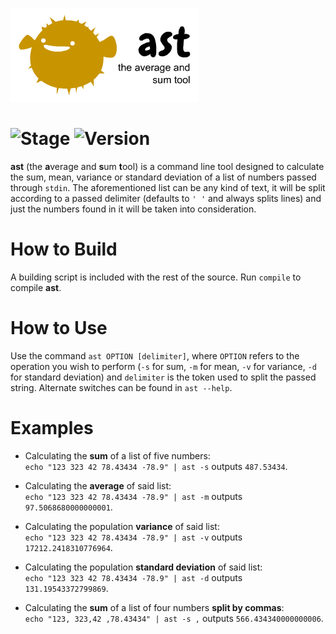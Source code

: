 ![ast: the average and sum tool](https://raw.githubusercontent.com/Lartu/ast/master/logo/astlogo.png)

# ![Stage](https://img.shields.io/badge/stage-stable-yellow.svg) ![Version](https://img.shields.io/badge/version-1.0-blue.svg)

**ast** (the **a**verage and **s**um **t**ool) is a command line tool designed to calculate the sum, mean, variance or standard
deviation of a list of numbers passed through `stdin`.
The aforementioned list can be any kind of text, it will be split according to a passed delimiter
(defaults to `' '` and always splits lines)
and just the numbers found in it will be taken into consideration.

# How to Build
A building script is included with the rest of the source. Run `compile` to compile **ast**.

# How to Use
Use the command `ast OPTION [delimiter]`, where `OPTION` refers to the operation you wish to perform (`-s` for sum, `-m` for mean, `-v` for variance, `-d` for standard deviation) and `delimiter` is the token used to split the passed string. Alternate switches can be found in `ast --help`.

# Examples
 * Calculating the **sum** of a list of five numbers:<br/>`echo "123 323 42 78.43434 -78.9" | ast -s` outputs `487.53434`.

 * Calculating the **average** of said list:<br/>`echo "123 323 42 78.43434 -78.9" | ast -m` outputs `97.5068680000000001`.

 * Calculating the population **variance** of said list:<br/>`echo "123 323 42 78.43434 -78.9" | ast -v` outputs `17212.2418310776964`.

 * Calculating the population **standard deviation** of said list:<br/>`echo "123 323 42 78.43434 -78.9" | ast -d` outputs `131.19543372799869`.

 * Calculating the **sum** of a list of four numbers **split by commas**:<br/>`echo "123, 323,42 ,78.43434" | ast -s ,` outputs `566.434340000000006`.
